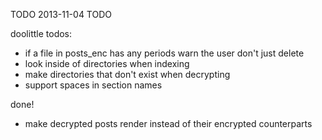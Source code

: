 TODO
2013-11-04
TODO

doolittle todos:

* if a file in posts_enc has any periods warn the user don't just delete
* look inside of directories when indexing
* make directories that don't exist when decrypting
* support spaces in section names

done!

* make decrypted posts render instead of their encrypted counterparts
